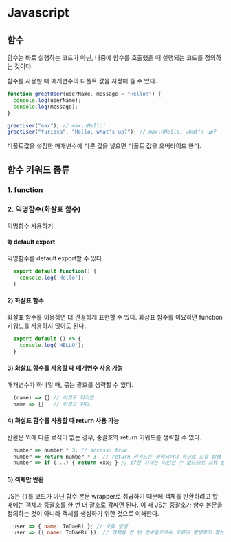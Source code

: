 # Javascript

## 함수
함수는 바로 실행하는 코드가 아닌, 나중에 함수를 호출했을 때 실행되는 코드를 정의하는 것이다.

함수를 사용할 때 매개변수의 디폴트 값을 지정해 줄 수 있다.

``` javascript
function greetUser(userName, message = "Hello!") {
  console.log(userName);
  console.log(message);
}

greetUser("max"); // max\nHello!
greetUser("furiosa", "Hello, what's up?"); // max\nHello, what's up?
```

디폴트값을 설정한 매개변수에 다른 값을 넣으면 디폴트 값을 오버라이드 한다.

## 함수 키워드 종류

### 1. function

### 2. 익명함수(화살표 함수)

익명함수 사용하기

#### 1) default export

익명함수를 default export할 수 있다.

```javascript
  export default function() {
    console.log('Hello');
  }
```

#### 2) 화살표 함수

화살표 함수를 이용하면 더 간결하게 표현할 수 있다.
화삼표 함수를 이요하면 function 키워드를 사용하지 않아도 된다.

``` javascript
  export default () => {
    console.log('HELLO');
  }
```

#### 3) 화살표 함수를 사용할 때 매개변수 사용 가능

매개변수가 하나일 때, 묶는 괄호를 생략할 수 있다.

``` javascript
  (name) => {} // 이것도 되지만
  name => {}   // 이것도 된다.
```

#### 4) 화살표 함수를 사용할 때 return 사용 가능

반환문 외에 다른 로직이 없는 경우,  중괄호와 return 키워드를 생략할 수 있다.

``` javascript
  number => number * 3; // sccess: true
  number => return number * 3; // return 키워드는 생략되어야 하므로 오류 발생
  number => if (...) { return xxx; } // if문 자체는 리턴된 수 없으므로 오류 발생
```

#### 5) 객체만 반환

JS는 `{}`를 코드가 아닌 함수 본문 wrapper로 취급하기 때문에 객체를 반환하려고 할 때에는 객체과 중괄호를 한 번 더 괄호로 감싸면 된다.
이 때 JS는 중괄호가 함수 본문을 정의하는 것이 아니라 객체를 생성하기 위한 것으로 이해한다.

``` javascript
  user => { name: ToDaeRi }; // 오류 발생
  user => ({ name: ToDaeRi }); // 객체를 한 번 감싸줌으로써 오류가 발생하지 않는다.
```